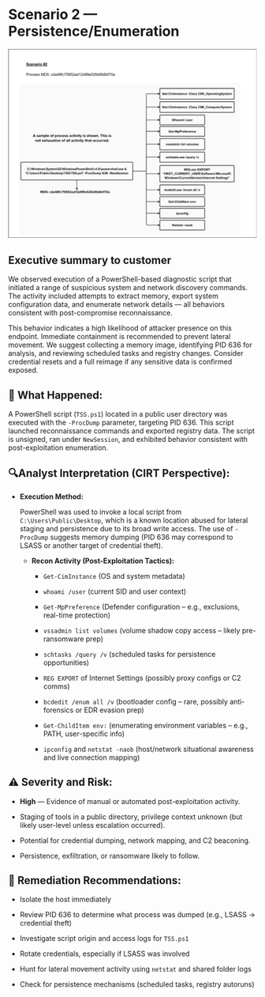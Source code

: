 # Scenario 2 — Persistence/Enumeration


![Scenario 2](./scenarios/scenario-2.png)

## Executive summary to customer
We observed execution of a PowerShell-based diagnostic script that initiated a range of suspicious system and network discovery commands. The activity included attempts to extract memory, export system configuration data, and enumerate network details — all behaviors consistent with post-compromise reconnaissance.

This behavior indicates a high likelihood of attacker presence on this endpoint. Immediate containment is recommended to prevent lateral movement. We suggest collecting a memory image, identifying PID 636 for analysis, and reviewing scheduled tasks and registry changes. Consider credential resets and a full reimage if any sensitive data is confirmed exposed.

## 🧠 What Happened:

A PowerShell script (`TSS.ps1`) located in a public user directory was executed with the `-ProcDump` parameter, targeting PID 636. This script launched reconnaissance commands and exported registry data. The script is unsigned, ran under `NewSession`, and exhibited behavior consistent with post-exploitation enumeration.

## 🔍Analyst Interpretation (CIRT Perspective):

 - **Execution Method:**

    PowerShell was used to invoke a local script from `C:\Users\Public\Desktop`, which is a known location abused for lateral staging and persistence due to its broad write access.
    The use of `-ProcDump` suggests memory dumping (PID 636 may correspond to LSASS or another target of credential theft).

   - **Recon Activity (Post-Exploitation Tactics):**

       - `Get-CimInstance` (OS and system metadata)

       - `whoami /user` (current SID and user context)

       - `Get-MpPreference` (Defender configuration – e.g., exclusions, real-time protection)

       - `vssadmin list volumes` (volume shadow copy access – likely pre-ransomware prep)

       - `schtasks /query /v` (scheduled tasks for persistence opportunities)

       - `REG EXPORT` of Internet Settings (possibly proxy configs or C2 comms)

       - `bcdedit /enum all /v` (bootloader config – rare, possibly anti-forensics or EDR evasion prep)

       - `Get-ChildItem env:` (enumerating environment variables – e.g., PATH, user-specific info)

       - `ipconfig` and `netstat -naob` (host/network situational awareness and live connection mapping)

## ⚠️ Severity and Risk:

   - **High** — Evidence of manual or automated post-exploitation activity.

   - Staging of tools in a public directory, privilege context unknown (but likely user-level unless escalation occurred).

   - Potential for credential dumping, network mapping, and C2 beaconing.

   - Persistence, exfiltration, or ransomware likely to follow.

## 🔄 Remediation Recommendations:

   - Isolate the host immediately

   - Review PID 636 to determine what process was dumped (e.g., LSASS → credential theft)

   - Investigate script origin and access logs for `TSS.ps1`

   - Rotate credentials, especially if LSASS was involved

   - Hunt for lateral movement activity using `netstat` and shared folder logs

   - Check for persistence mechanisms (scheduled tasks, registry autoruns)
